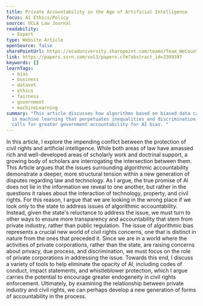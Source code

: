 ```yaml
---
title: Private Accountability in the Age of Artificial Intelligence
focus: AI Ethics/Policy
source: UCLA Law Journal
readability:
  - Expert
type: Website Article
openSource: false
sharePointUrl: https://ocaduniversity.sharepoint.com/teams/Team_WeCount/Shared%20Documents/Resources%20and%20Tools/Literature%20(curated)/Private_Accountability_in_the_age-of_AI.pdf
link: https://papers.ssrn.com/sol3/papers.cfm?abstract_id=3309397
keywords: []
learnTags:
  - bias
  - business
  - dataset
  - ethics
  - fairness
  - government
  - machineLearning
summary: "This article discusses how algorithms based on biased data can result
  in machine learning that perpetuates inequalities and discrimination, and
  calls for greater government accountability for AI bias. "
---
```

In this article, I explore the impending conflict between the protection of civil rights and artificial intelligence. While both areas of law have amassed rich and well-developed areas of scholarly work and doctrinal support, a growing body of scholars are interrogating the intersection between them. This Article argues that the issues surrounding algorithmic accountability demonstrate a deeper, more structural tension within a new generation of disputes regarding law and technology. As I argue, the true promise of Al does not lie in the information we reveal to one another, but rather in the questions it raises about the interaction of technology, property, and civil rights. For this reason, I argue that we are looking in the wrong place if we look only to the state to address issues of algorithmic accountability. Instead, given the state's reluctance to address the issue, we must turn to other ways to ensure more transparency and accountability that stem from private industry, rather than public regulation. The issue of algorithmic bias represents a crucial new world of civil rights concerns, one that is distinct in nature from the ones that preceded it. Since we are in a world where the activities of private corporations, rather than the state, are raising concerns about privacy, due process, and discrimination, we must focus on the role of private corporations in addressing the issue. Towards this end, I discuss a variety of tools to help eliminate the opacity of Al, including codes of conduct, impact statements, and whistleblower protection, which I argue carries the potential to encourage greater endogeneity in civil rights enforcement. Ultimately, by examining the relationship between private industry and civil rights, we can perhaps develop a new generation of forms of accountability in the process.